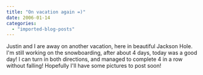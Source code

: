```yaml
---
title: "On vacation again =)"
date: 2006-01-14
categories: 
  - "imported-blog-posts"
---
```


Justin and I are away on another vacation, here in beautiful Jackson Hole. I'm still working on the snowboarding, after about 4 days, today was a good day! I can turn in both directions, and managed to complete 4 in a row without falling! Hopefully I'll have some pictures to post soon!
